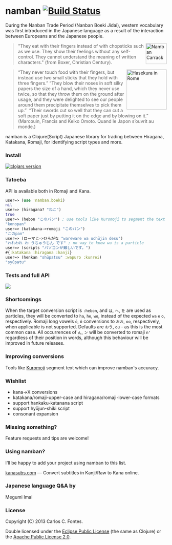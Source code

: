 # namban [![Build Status](https://travis-ci.org/ccfontes/namban.png?branch=master)](https://travis-ci.org/ccfontes/namban)

During the Nanban Trade Period (Nanban Boeki Jidai), western vocabulary was
first introduced in the Japanese language as a result of the interaction
between Europeans and the Japanese people.

<img src="http://upload.wikimedia.org/wikipedia/commons/0/00/NanbanCarrack.jpg"
 alt="Namban Carrack" title="Namban Carrack" align="right" height=65 />

> "They eat with their fingers instead of with chopsticks such as we use. They
show their feelings without any self-control. They cannot understand the meaning
of written characters."
(from Boxer, Christian Century).

<img src="http://upload.wikimedia.org/wikipedia/commons/b/b4/Hasekura_in_Rome.JPG"
 alt="Hasekura in Rome" title="Hasekura in Rome" align="right" height=125 />

> “They never touch food with their fingers, but instead use two small sticks
that they hold with three fingers.” “They blow their noses in soft silky papers
the size of a hand, which they never use twice, so that they throw them on the
ground after usage, and they were delighted to see our people around them
precipitate themselves to pick them up.” 
> “Their swords cut so well that they can cut a soft paper just by putting it on
the edge and by blowing on it.”
> (Marcouin, Francis and Keiko Omoto. Quand le Japon s’ouvrit au monde.)

namban is a Clojure(Script) Japanese library for trading between Hiragana, Katakana, Romaji, for identifying script types and more.

### Install

[![clojars version](https://clojars.org/namban/latest-version.svg?raw=true)](https://clojars.org/namban)

### Tatoeba
API is available both in Romaji and Kana.
```clojure
user=> (use 'namban.boeki)
nil
user=> (hiragana? "ねこ")
true
user=> (hebon "このパン") ; use tools like Kuromoji to segment the text
"konopan"
user=> (katakana->romaji "このパン")
"このpan"
user=> (ローマじ->ひらがな "wareware wa uchūjin desu")
"われわれ わ うちゅうじん です" ; no way to know wa is a particle
user=> (scripts "パソコンが難しいです。")
#{:katakana :hiragana :kanji}
user=> (henkan "shūpatsu" :wapuro :kunrei)
"syûpatu"
```

### Tests and full API

[![](http://bks4.books.google.com/books?id=GB8YAAAAYAAJ&pg=PA1&img=1&zoom=1&sig=ACfU3U3D9xbQ0qUfE9twRVILvEuPm1vskQ)](http://ccfontes.github.io/namban/namban.boeki.html)

### Shortcomings

When the target conversion script is `:hebon`, and `は`, `へ`, `を` are used as
particles, they will be converted to `ha`, `he`, `wo`, instead of the expected `wa` `e` `o`, respectively.
Romaji long vowels `ō`, `ô` conversions to `おお`, `oo`, respectively, when applicable is not supported. Defaults are `おう`, `ou` - as this is the most common case.
All occurrences of `ん`, `ン` will be converted to romaji `n'` regardless of their position in words, although this behaviour will be improved in future releases.

### Improving conversions

Tools like [Kuromoji](http://www.atilika.org) segment text which can improve namban's accuracy.

### Wishlist

- kana->X conversions
- katakana/romaji-upper-case and hiragana/romaji-lower-case formats
- support hankaku-katanana script
- support hyōjun-shiki script
- consonant expansion

### Missing something?

Feature requests and tips are welcome!

### Using namban?

I'll be happy to add your project using namban to this list.

[kanasubs.com](http://www.kanasubs.com) — Convert subtitles in Kanji/Raw to Kana online.

### Japanese language Q&A by

Megumi Imai

### License

Copyright (C) 2013 Carlos C. Fontes.

Double licensed under the [Eclipse Public License](http://www.eclipse.org/legal/epl-v10.html) (the same as Clojure) or
the [Apache Public License 2.0](http://www.apache.org/licenses/LICENSE-2.0.html).
